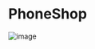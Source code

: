 # PhoneShop
![image](https://github.com/VladosNasos/PhoneShop/assets/126729032/bf866e80-9ec7-4d5c-a4e3-cd8f54e06241)

